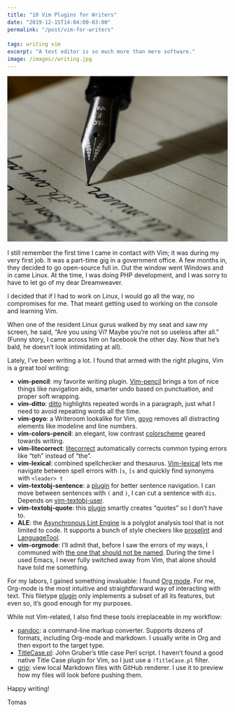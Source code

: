 ```yaml
---
title: "10 Vim Plugins for Writers"
date: "2019-12-15T14:04:00-03:00"
permalink: "/post/vim-for-writers"

tags: writing vim
excerpt: "A text editor is so much more than mere software."
image: /images//writing.jpg
---
```


![](/images/writing.jpg)

I still remember the first time I came in contact with Vim; it was during my very first job. It was a part-time gig in a government office. A few months in, they decided to go open-source full in. Out the window went Windows and in came Linux. At the time, I was doing PHP development, and I was sorry to have to let go of my dear Dreamweaver.

I decided that if I had to work on Linux, I would go all the way, no compromises for me. That meant getting used to working on the console and learning Vim.

When one of the resident Linux gurus walked by my seat and saw my screen, he said, “Are you using Vi? Maybe you’re not so useless after all.” (Funny story, I came across him on facebook the other day. Now that he’s bald, he doesn’t look intimidating at all).

Lately, I’ve been writing a lot. I found that armed with the right plugins, Vim is a great tool writing:

- **vim-pencil**: my favorite writing plugin. [Vim-pencil](https://github.com/reedes/vim-pencil) brings a ton of nice things like navigation aids, smarter undo based on punctuation, and proper soft wrapping.
- **vim-ditto**: [ditto](https://github.com/dbmrq/vim-ditto) highlights repeated words in a paragraph, just what I need to avoid repeating words all the time.
- **vim-goyo**: a Writeroom lookalike for Vim, [goyo](https://github.com/junegunn/goyo.vim) removes all distracting elements like modeline and line numbers.
- **vim-colors-pencil**: an elegant, low contrast [colorscheme](https://github.com/reedes/vim-colors-pencil) geared towards writing.
- **vim-litecorrect**: [litecorrect](https://github.com/reedes/vim-litecorrect) automatically corrects common typing errors like “teh” instead of “the”.
- **vim-lexical**: combined spellchecker and thesaurus. [Vim-lexical](https://github.com/reedes/vim-lexical) lets me navigate between spell errors with `]s`, `[s` and quickly find synonyms with `<leader> t`
- **vim-textobj-sentence**: a [plugin](https://github.com/reedes/vim-textobj-sentence) for better sentence navigation. I can move between sentences with `(` and `)`, I can cut a sentence with `dis`. Depends on [vim-textobj-user](https://github.com/kana/vim-textobj-user).
- **vim-textobj-quote**: this [plugin](https://github.com/reedes/vim-textobj-quote) smartly creates “quotes” so I don’t have to.
- **ALE**: the [Asynchronous Lint Engine](https://github.com/dense-analysis/ale) is a polyglot analysis tool that is not limited to code. It supports a bunch of style checkers like [proselint](http://proselint.com/) and [LanguageTool](https://languagetool.org/).
- **vim-orgmode**: I’ll admit that, before I saw the errors of my ways, I communed with [the one that should not be named](https://https://www.gnu.org/software/emacs/). During the time I used Emacs, I never fully switched away from Vim, that alone should have told me something.

For my labors, I gained something invaluable: I found [Org mode](https://orgmode.org/). For me, Org-mode is the most intuitive and straightforward way of interacting with text. This filetype [plugin](https://github.com/jceb/vim-orgmode) only implements a subset of all its features, but even so, it’s good enough for my purposes.

While not Vim-related, I also find these tools irreplaceable in my workflow:

- [pandoc](https://pandoc.org/): a command-line markup converter. Supports dozens of formats, including Org-mode and markdown. I usually write in Org and then export to the target type.
- [TitleCase.pl](https://daringfireball.net/projects/titlecase/TitleCase.pl): John Gruber’s title case Perl script. I haven’t found a good native Title Case plugin for Vim, so I just use a `!TitleCase.pl` filter.
- [grip](https://github.com/joeyespo/grip): view local Markdown files with GitHub renderer. I use it to preview how my files will look before pushing them.

<!--
- Grammarly: a life saver, I love it so much I subscribed to the premium plan. Even on the free tier, it’s so good to spot common mistakes other checkers will miss. It not perfect, but works well with markdown and org-mode content.
- [Hemingway App](http://www.hemingwayapp.com/): I’m trying this one out. It marks words and sentences that can be
-->

<!--
I don’t think I’m going to move away from Vim anymore. I tried most of the other editors: Visual Studio Code, Atom, Sublime Text, Eclipse, and lots more. They just don’t feel as satisfying to work with as Vim.
-->

Happy writing!

Tomas

